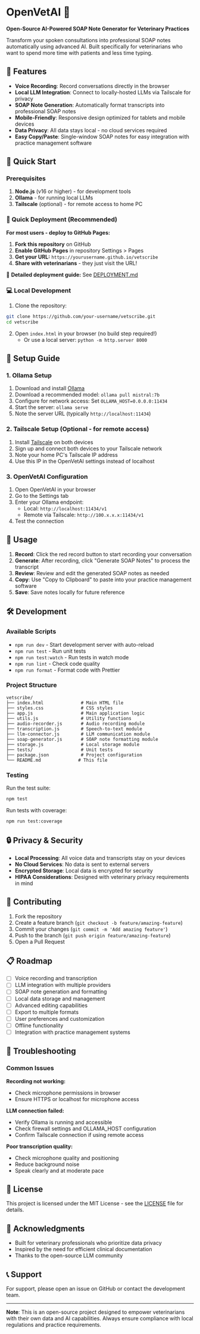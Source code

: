 # OpenVetAI 🤖

**Open-Source AI-Powered SOAP Note Generator for Veterinary Practices**

Transform your spoken consultations into professional SOAP notes automatically using advanced AI. Built specifically for veterinarians who want to spend more time with patients and less time typing.

## 🎯 Features

- **Voice Recording**: Record conversations directly in the browser
- **Local LLM Integration**: Connect to locally-hosted LLMs via Tailscale for privacy
- **SOAP Note Generation**: Automatically format transcripts into professional SOAP notes
- **Mobile-Friendly**: Responsive design optimized for tablets and mobile devices
- **Data Privacy**: All data stays local - no cloud services required
- **Easy Copy/Paste**: Single-window SOAP notes for easy integration with practice management software

## 🚀 Quick Start

### Prerequisites

1. **Node.js** (v16 or higher) - for development tools
2. **Ollama** - for running local LLMs
3. **Tailscale** (optional) - for remote access to home PC

### 🚀 Quick Deployment (Recommended)

**For most users - deploy to GitHub Pages:**

1. **Fork this repository** on GitHub
2. **Enable GitHub Pages** in repository Settings > Pages
3. **Get your URL:** `https://yourusername.github.io/vetscribe`
4. **Share with veterinarians** - they just visit the URL!

📖 **Detailed deployment guide:** See [DEPLOYMENT.md](DEPLOYMENT.md)

### 💻 Local Development

1. Clone the repository:
```bash
git clone https://github.com/your-username/vetscribe.git
cd vetscribe
```

2. Open `index.html` in your browser (no build step required!)
   - Or use a local server: `python -m http.server 8000`

## 🔧 Setup Guide

### 1. Ollama Setup

1. Download and install [Ollama](https://ollama.ai/)
2. Download a recommended model: `ollama pull mistral:7b`
3. Configure for network access: Set `OLLAMA_HOST=0.0.0.0:11434`
4. Start the server: `ollama serve`
5. Note the server URL (typically `http://localhost:11434`)

### 2. Tailscale Setup (Optional - for remote access)

1. Install [Tailscale](https://tailscale.com/) on both devices
2. Sign up and connect both devices to your Tailscale network
3. Note your home PC's Tailscale IP address
4. Use this IP in the OpenVetAI settings instead of localhost

### 3. OpenVetAI Configuration

1. Open OpenVetAI in your browser
2. Go to the Settings tab
3. Enter your Ollama endpoint:
   - Local: `http://localhost:11434/v1`
   - Remote via Tailscale: `http://100.x.x.x:11434/v1`
4. Test the connection

## 📱 Usage

1. **Record**: Click the red record button to start recording your conversation
2. **Generate**: After recording, click "Generate SOAP Notes" to process the transcript
3. **Review**: Review and edit the generated SOAP notes as needed
4. **Copy**: Use "Copy to Clipboard" to paste into your practice management software
5. **Save**: Save notes locally for future reference

## 🛠️ Development

### Available Scripts

- `npm run dev` - Start development server with auto-reload
- `npm run test` - Run unit tests
- `npm run test:watch` - Run tests in watch mode
- `npm run lint` - Check code quality
- `npm run format` - Format code with Prettier

### Project Structure

```
vetscribe/
├── index.html              # Main HTML file
├── styles.css              # CSS styles
├── app.js                  # Main application logic
├── utils.js                # Utility functions
├── audio-recorder.js       # Audio recording module
├── transcription.js        # Speech-to-text module
├── llm-connector.js        # LLM communication module
├── soap-generator.js       # SOAP note formatting module
├── storage.js              # Local storage module
├── tests/                  # Unit tests
├── package.json            # Project configuration
└── README.md              # This file
```

### Testing

Run the test suite:
```bash
npm test
```

Run tests with coverage:
```bash
npm run test:coverage
```

## 🔒 Privacy & Security

- **Local Processing**: All voice data and transcripts stay on your devices
- **No Cloud Services**: No data is sent to external servers
- **Encrypted Storage**: Local data is encrypted for security
- **HIPAA Considerations**: Designed with veterinary privacy requirements in mind

## 🤝 Contributing

1. Fork the repository
2. Create a feature branch (`git checkout -b feature/amazing-feature`)
3. Commit your changes (`git commit -m 'Add amazing feature'`)
4. Push to the branch (`git push origin feature/amazing-feature`)
5. Open a Pull Request

## 📋 Roadmap

- [ ] Voice recording and transcription
- [ ] LLM integration with multiple providers
- [ ] SOAP note generation and formatting
- [ ] Local data storage and management
- [ ] Advanced editing capabilities
- [ ] Export to multiple formats
- [ ] User preferences and customization
- [ ] Offline functionality
- [ ] Integration with practice management systems

## 🐛 Troubleshooting

### Common Issues

**Recording not working:**
- Check microphone permissions in browser
- Ensure HTTPS or localhost for microphone access

**LLM connection failed:**
- Verify Ollama is running and accessible
- Check firewall settings and OLLAMA_HOST configuration
- Confirm Tailscale connection if using remote access

**Poor transcription quality:**
- Check microphone quality and positioning
- Reduce background noise
- Speak clearly and at moderate pace

## 📄 License

This project is licensed under the MIT License - see the [LICENSE](LICENSE) file for details.

## 🙏 Acknowledgments

- Built for veterinary professionals who prioritize data privacy
- Inspired by the need for efficient clinical documentation
- Thanks to the open-source LLM community

## 📞 Support

For support, please open an issue on GitHub or contact the development team.

---

**Note**: This is an open-source project designed to empower veterinarians with their own data and AI capabilities. Always ensure compliance with local regulations and practice requirements.
